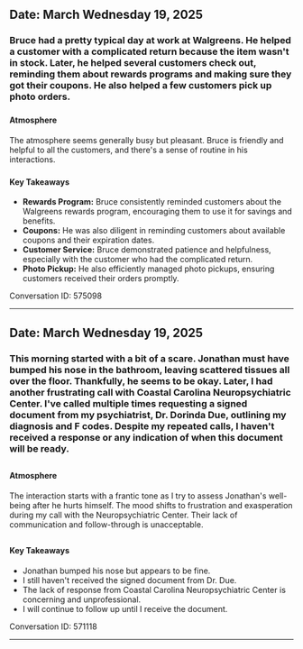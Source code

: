 ## Date: March Wednesday 19, 2025
### Bruce had a pretty typical day at work at Walgreens. He helped a customer with a complicated return because the item wasn't in stock. Later, he helped several customers check out, reminding them about rewards programs and making sure they got their coupons. He also helped a few customers pick up photo orders. 

###

#### Atmosphere
The atmosphere seems generally busy but pleasant. Bruce is friendly and helpful to all the customers, and there's a sense of routine in his interactions. 

###

#### Key Takeaways
* **Rewards Program:**  Bruce consistently reminded customers about the Walgreens rewards program, encouraging them to use it for savings and benefits.
* **Coupons:** He was also diligent in reminding customers about available coupons and their expiration dates. 
* **Customer Service:** Bruce demonstrated patience and helpfulness, especially with the customer who had the complicated return. 
* **Photo Pickup:**  He also efficiently managed photo pickups, ensuring customers received their orders promptly.

Conversation ID: 575098

---

## Date: March Wednesday 19, 2025
### This morning started with a bit of a scare. Jonathan must have bumped his nose in the bathroom, leaving scattered tissues all over the floor. Thankfully, he seems to be okay. Later, I had another frustrating call with Coastal Carolina Neuropsychiatric Center. I've called multiple times requesting a signed document from my psychiatrist, Dr. Dorinda Due, outlining my diagnosis and F codes. Despite my repeated calls, I haven't received a response or any indication of when this document will be ready. 

##

#### Atmosphere
The interaction starts with a frantic tone as I try to assess Jonathan's well-being after he hurts himself. The mood shifts to frustration and exasperation during my call with the Neuropsychiatric Center. Their lack of communication and follow-through is unacceptable.

##

#### Key Takeaways
* Jonathan bumped his nose but appears to be fine.
* I still haven't received the signed document from Dr. Due.
* The lack of response from Coastal Carolina Neuropsychiatric Center is concerning and unprofessional. 
* I will continue to follow up until I receive the document.

Conversation ID: 571118

---

